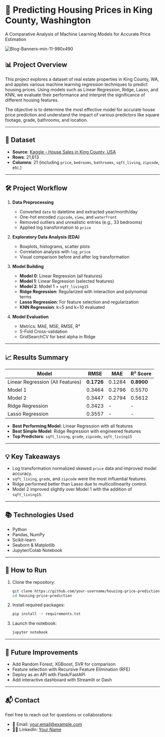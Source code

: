 # 🏡 Predicting Housing Prices in King County, Washington

A Comparative Analysis of Machine Learning Models for Accurate Price Estimation

![Blog-Banners-min-11-980x490](https://github.com/user-attachments/assets/490cf8fa-1e18-479d-a51e-96eeed5e3b7b)

## 📊 Project Overview

This project explores a dataset of real estate properties in King County, WA, and applies various machine learning regression techniques to predict housing prices. Using models such as Linear Regression, Ridge, Lasso, and KNN, we evaluate their performance and interpret the significance of different housing features.

The objective is to determine the most effective model for accurate house price prediction and understand the impact of various predictors like square footage, grade, bathrooms, and location.

---

## 📁 Dataset

- **Source**: [Kaggle - House Sales in King County, USA](https://www.kaggle.com/harlfoxem/housesalesprediction)
- **Rows**: 21,613  
- **Columns**: 21 (including `price`, `bedrooms`, `bathrooms`, `sqft_living`, `zipcode`, etc.)

---

## 🛠️ Project Workflow

1. **Data Preprocessing**
   - Converted `date` to datetime and extracted year/month/day
   - One-hot encoded `zipcode`, `view`, and `waterfront`
   - Removed outliers and unrealistic entries (e.g., 33 bedrooms)
   - Applied log transformation to `price`

2. **Exploratory Data Analysis (EDA)**
   - Boxplots, histograms, scatter plots
   - Correlation analysis with `log_price`
   - Visual comparison before and after log transformation

3. **Model Building**
   - **Model 0**: Linear Regression (all features)
   - **Model 1**: Linear Regression (selected features)
   - **Model 2**: Model 1 + `sqft_living15`
   - **Ridge Regression**: Regularized with interaction and polynomial terms
   - **Lasso Regression**: For feature selection and regularization
   - **KNN Regression**: k=5 and k=10 evaluated

4. **Model Evaluation**
   - Metrics: MAE, MSE, RMSE, R²
   - 5-Fold Cross-validation
   - GridSearchCV for best alpha in Ridge

---

## 📈 Results Summary

| Model               | RMSE    | MAE    | R² Score |
|--------------------|---------|--------|----------|
| Linear Regression (All Features) | **0.1726** | 0.1284 | **0.8900** |
| Model 1            | 0.3464  | 0.2796 | 0.5570   |
| Model 2            | 0.3447  | 0.2794 | 0.5612   |
| Ridge Regression   | 0.3423  |   -    |    -     |
| Lasso Regression   | 0.3557  |   -    |    -     |

- **Best Performing Model**: Linear Regression with all features
- **Best Simple Model**: Ridge Regression with engineered features
- **Top Predictors**: `sqft_living`, `grade`, `zipcode`, `sqft_living15`

---

## 💡 Key Takeaways

- Log transformation normalized skewed `price` data and improved model accuracy.
- `sqft_living`, `grade`, and `zipcode` were the most influential features.
- Ridge performed better than Lasso due to multicollinearity control.
- Model 2 improved slightly over Model 1 with the addition of `sqft_living15`.

---

## 📚 Technologies Used

- Python  
- Pandas, NumPy  
- Scikit-learn  
- Seaborn & Matplotlib  
- Jupyter/Colab Notebook  

---

## 🚀 How to Run

1. Clone the repository:
   ```bash
   git clone https://github.com/your-username/housing-price-prediction.git
   cd housing-price-prediction
   ```

2. Install required packages:
   ```bash
   pip install -r requirements.txt
   ```

3. Launch the notebook:
   ```bash
   jupyter notebook
   ```

---

## 📌 Future Improvements

- Add Random Forest, XGBoost, SVR for comparison
- Feature selection with Recursive Feature Elimination (RFE)
- Deploy as an API with Flask/FastAPI
- Add interactive dashboard with Streamlit or Dash

---

## 📬 Contact

Feel free to reach out for questions or collaborations:

- 📧 Email: your.email@example.com  
- 🧑‍💻 LinkedIn: [Your Name](https://linkedin.com/in/your-profile)
